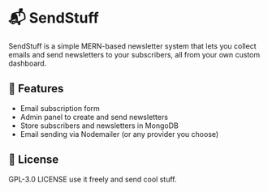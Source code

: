 # 📬 SendStuff

SendStuff is a simple MERN-based newsletter system that lets you collect emails and send newsletters to your subscribers, all from your own custom dashboard.

## 🚀 Features

- Email subscription form
- Admin panel to create and send newsletters
- Store subscribers and newsletters in MongoDB
- Email sending via Nodemailer (or any provider you choose)

## 📩 License

GPL-3.0 LICENSE
use it freely and send cool stuff.
